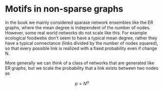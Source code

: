 # Motifs in non-sparse graphs
In the book we mainly considered sparase network ensembles like the ER graphs, where the mean degree is independent of the number of nodes. 
However, some real world networks do not scale like this. For example ecological foodwebs don't seem to have a typical mean degree, rather 
they have a typical connectance (links divided by the number of nodes squared), so that every possible link is realized with a fixed probability 
even if change N. 

More generally we can think of a class of networks that are generated like ER graphs, but we scale the probability that a link exists between two 
nodes as 

$$p=N^\alpha$$

